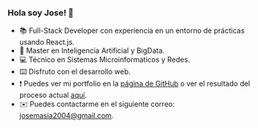 ### Hola soy Jose! 👋

<!--
**JoseMasiaTormo/JoseMasiaTormo** is a ✨ _special_ ✨ repository because its `README.md` (this file) appears on your GitHub profile.

Here are some ideas to get you started:

-->

- 📚​ Full-Stack Developer con experiencia en un entorno de prácticas usando React.js. <br/>
- 🤖​ Master en Inteligencia Artificial y BigData. <br/>
- 💻​ Técnico en Sistemas Microinformaticos y Redes.<br/>
- ⌨️​ Disfruto con el desarrollo web.<br/>
- ❗ Puedes ver mi portfolio en la [página de GitHub](https://github.com/JoseMasiaTormo/portfolio) o ver el resultado del proceso actual [aquí](https://josemasia.es).
- ✉️​ Puedes contactarme en el siguiente correo: [josemasia2004@gmail.com](mailto:josemasia2004@gmail.com).
